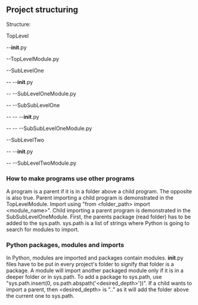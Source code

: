 ## Project structuring

Structure:

TopLevel

--__init__.py

--TopLevelModule.py

--SubLevelOne

-- --__init__.py

-- --SubLevelOneModule.py

-- --SubSubLevelOne

-- -- --__init__.py

-- -- --SubSubLevelOneModule.py

--SubLevelTwo

-- --__init__.py

-- --SubLevelTwoModule.py

### How to make programs use other programs

A program is a parent if it is in a folder above a child program. The opposite is also true.
Parent importing a child program is demonstrated in the TopLevelModule. Import using "from <folder_path>
import <module_name>".
Child importing a parent program is demonstrated in the SubSubLevelOneModule. First, the parents package
(read folder) has to be added to the sys.path. sys.path is a list of strings where Python is going to search
for modules to import.

### Python packages, modules and imports

In Python, modules are imported and packages contain modules.
__init__.py files have to be put in every project's folder to signify that folder is a package.
A module will import another packaged module only if it is in a deeper folder or in sys.path. To add a
package to sys.path, use "sys.path.insert(0, os.path.abspath('<desired_depth>'))". If a child wants to import
a parent, then <desired_depth> is ".." as it will add the folder above the current one to sys.path.

